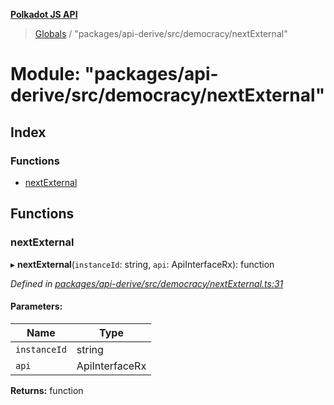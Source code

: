 **[Polkadot JS API](../README.md)**

> [Globals](../globals.md) / "packages/api-derive/src/democracy/nextExternal"

# Module: "packages/api-derive/src/democracy/nextExternal"

## Index

### Functions

* [nextExternal](_packages_api_derive_src_democracy_nextexternal_.md#nextexternal)

## Functions

### nextExternal

▸ **nextExternal**(`instanceId`: string, `api`: ApiInterfaceRx): function

*Defined in [packages/api-derive/src/democracy/nextExternal.ts:31](https://github.com/polkadot-js/api/blob/95c4f03bc/packages/api-derive/src/democracy/nextExternal.ts#L31)*

#### Parameters:

Name | Type |
------ | ------ |
`instanceId` | string |
`api` | ApiInterfaceRx |

**Returns:** function
